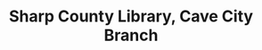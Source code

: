 ---
layout: repo
title: "Sharp County Library, Cave City Branch"
id: 1161
permalink: repos/1161/
---